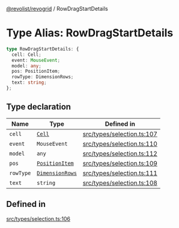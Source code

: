 [@revolist/revogrid](README.md) / RowDragStartDetails

# Type Alias: RowDragStartDetails

```ts
type RowDragStartDetails: {
  cell: Cell;
  event: MouseEvent;
  model: any;
  pos: PositionItem;
  rowType: DimensionRows;
  text: string;
};
```

## Type declaration

| Name | Type | Defined in |
| ------ | ------ | ------ |
| `cell` | [`Cell`](Interface.Cell.md) | [src/types/selection.ts:107](https://github.com/revolist/revogrid/blob/7eb028636fe9635cf32f3cf0775076c9e2dde053/src/types/selection.ts#L107) |
| `event` | `MouseEvent` | [src/types/selection.ts:110](https://github.com/revolist/revogrid/blob/7eb028636fe9635cf32f3cf0775076c9e2dde053/src/types/selection.ts#L110) |
| `model` | `any` | [src/types/selection.ts:112](https://github.com/revolist/revogrid/blob/7eb028636fe9635cf32f3cf0775076c9e2dde053/src/types/selection.ts#L112) |
| `pos` | [`PositionItem`](Interface.PositionItem.md) | [src/types/selection.ts:109](https://github.com/revolist/revogrid/blob/7eb028636fe9635cf32f3cf0775076c9e2dde053/src/types/selection.ts#L109) |
| `rowType` | [`DimensionRows`](TypeAlias.DimensionRows.md) | [src/types/selection.ts:111](https://github.com/revolist/revogrid/blob/7eb028636fe9635cf32f3cf0775076c9e2dde053/src/types/selection.ts#L111) |
| `text` | `string` | [src/types/selection.ts:108](https://github.com/revolist/revogrid/blob/7eb028636fe9635cf32f3cf0775076c9e2dde053/src/types/selection.ts#L108) |

## Defined in

[src/types/selection.ts:106](https://github.com/revolist/revogrid/blob/7eb028636fe9635cf32f3cf0775076c9e2dde053/src/types/selection.ts#L106)
